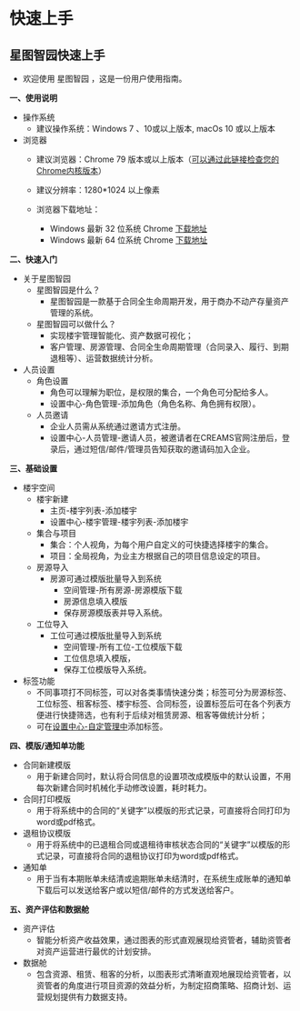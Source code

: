 # 快速上手

## 星图智园快速上手 <a href="#creams-bang-zhu-wen-dang" id="creams-bang-zhu-wen-dang"></a>

* 欢迎使用 星图智园 ，这是一份用户使用指南。

**一、使用说明**

* 操作系统
  * 建议操作系统：Windows 7 、10或以上版本, macOs 10 或以上版本
* 浏览器
  * 建议浏览器：Chrome 79 版本或以上版本（[可以通过此链接检查您的Chrome内核版本](https://liulanmi.com/labs/core.html)）
  * 建议分辨率：1280\*1024 以上像素
  *   浏览器下载地址：

      * Windows 最新 32 位系统 Chrome [下载地址](https://downloads.creams.io/chrome/Google\_Chrome\_32bit\_v77.0.3865.90.exe)
      * Windows 最新 64 位系统 Chrome [下载地址](https://downloads.creams.io/chrome/Google\_Chrome\_64bit\_v77.0.3865.90.exe)



**二、快速入门**

* 关于星图智园
  * 星图智园是什么？
    * 星图智园是一款基于合同全生命周期开发，用于商办不动产存量资产管理的系统。
  * 星图智园可以做什么？
    * 实现楼宇管理智能化、资产数据可视化；
    * 客户管理、房源管理、合同全生命周期管理（合同录入、履行、到期退租等）、运营数据统计分析。
* 人员设置
  * 角色设置
    * 角色可以理解为职位，是权限的集合，一个角色可分配给多人。
    * 设置中心-角色管理-添加角色（角色名称、角色拥有权限）。
  * 人员邀请
    * 企业人员需从系统通过邀请方式注册。
    * 设置中心-人员管理-邀请人员，被邀请者在CREAMS官网注册后，登录后，通过短信/邮件/管理员告知获取的邀请码加入企业。

**三、基础设置**

* 楼宇空间
  * 楼宇新建
    * 主页-楼宇列表-添加楼宇
    * 设置中心-楼宇管理-楼宇列表-添加楼宇
  * 集合与项目
    * 集合：个人视角，为每个用户自定义的可快捷选择楼宇的集合。
    * 项目：全局视角，为业主方根据自己的项目信息设定的项目。
  * 房源导入
    * 房源可通过模版批量导入到系统
      * 空间管理-所有房源-房源模版下载
      * 房源信息填入模版
      * 保存房源模版表并导入系统。
  * 工位导入
    * 工位可通过模版批量导入到系统
      * 空间管理-所有工位-工位模版下载
      * 工位信息填入模版，
      * 保存工位模版导入系统。
* 标签功能
  * 不同事项打不同标签，可以对各类事情快速分类；标签可分为房源标签、工位标签、租客标签、楼宇标签、合同标签，设置标签后可在各个列表方便进行快捷筛选，也有利于后续对租赁房源、租客等做统计分析；
  * 可在[设置中心-自定管理中](shi-yong-shou-ce/untitled-1/zi-ding-yi-pei-zhi/)添加标签。



**四、模版/通知单功能**

* 合同新建模版
  * 用于新建合同时，默认将合同信息的设置项改成模版中的默认设置，不用每次新建合同时机械化手动修改设置，耗时耗力。
* 合同打印模版
  * 用于将系统中的合同的“关键字”以模版的形式记录，可直接将合同打印为word或pdf格式。
* 退租协议模版
  * 用于将系统中的已退租合同或退租待审核状态合同的“关键字”以模版的形式记录，可直接将合同的退租协议打印为word或pdf格式。
* 通知单
  * 用于当有本期账单未结清或逾期账单未结清时，在系统生成账单的通知单下载后可以发送给客户或以短信/邮件的方式发送给客户。

**五、资产评估和数据舱**

* 资产评估
  * 智能分析资产收益效果，通过图表的形式直观展现给资管者，辅助资管者对资产运营进行最优的计划安排。
* 数据舱
  * 包含资源、租赁、租客的分析，以图表形式清晰直观地展现给资管者，以资管者的角度进行项目资源的效益分析，为制定招商策略、招商计划、运营规划提供有力数据支持。


